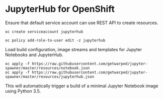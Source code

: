 JupyterHub for OpenShift
========================

Ensure that default service account can use REST API to create resources.

```
oc create serviceaccount jupyterhub

oc policy add-role-to-user edit -z jupyterhub
```

Load build configuration, image streams and templates for Jupyter Notebooks
and JupyterHub.

```
oc apply -f https://raw.githubusercontent.com/getwarped/jupyter-spawner/master/resources/notebook.json
oc apply -f https://raw.githubusercontent.com/getwarped/jupyter-spawner/master/resources/jupyterhub.json
```

This will automatically trigger a build of a minimal Jupyter Notebook image
using Python 3.5.
